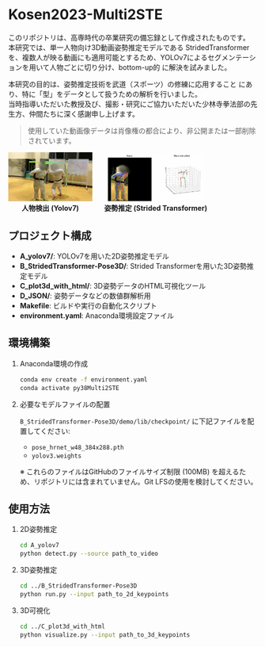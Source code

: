 # Kosen2023-Multi2STE

このリポジトリは、高専時代の卒業研究の備忘録として作成されたものです。  
本研究では、単一人物向け3D動画姿勢推定モデルである StridedTransformer を、複数人が映る動画にも適用可能とするため、YOLOv7によるセグメンテーションを用いて人物ごとに切り分け、bottom-up的 に解決を試みました。

本研究の目的は、姿勢推定技術を武道（スポーツ）の修練に応用すること にあり、特に「型」をデータとして扱うための解析を行いました。  
当時指導いただいた教授及び、撮影・研究にご協力いただいた少林寺拳法部の先生方、仲間たちに深く感謝申し上げます。

> 使用していた動画像データは肖像権の都合により、非公開または一部削除されています。
<p align="center">
  <div style="display: inline-block; text-align: center; margin-right: 20px;">
    <img src="img/yolov7.png" alt="人物検出 (Yolov7)" width="170"><br>
    <span><strong>人物検出 (Yolov7)</strong></span>
  </div>
  <div style="display: inline-block; text-align: center;">
    <img src="img/STE.png" alt="姿勢推定 (Strided Transformer)" width="200"><br>
    <span><strong>姿勢推定 (Strided Transformer)</strong></span>
  </div>
</p>


##  プロジェクト構成

* **A\_yolov7/**: YOLOv7を用いた2D姿勢推定モデル
* **B\_StridedTransformer-Pose3D/**: Strided Transformerを用いた3D姿勢推定モデル
* **C\_plot3d\_with\_html/**: 3D姿勢データのHTML可視化ツール
* **D\_JSON/**: 姿勢データなどの数値群解析用
* **Makefile**: ビルドや実行の自動化スクリプト
* **environment.yaml**: Anaconda環境設定ファイル

##  環境構築

1. Anaconda環境の作成

   ```bash
   conda env create -f environment.yaml
   conda activate py38Multi2STE
   ```

2. 必要なモデルファイルの配置

   `B_StridedTransformer-Pose3D/demo/lib/checkpoint/` に下記ファイルを配置してください:

   * `pose_hrnet_w48_384x288.pth`
   * `yolov3.weights`

   ※ これらのファイルはGitHubのファイルサイズ制限 (100MB) を超えるため、リポジトリには含まれていません。Git LFSの使用を検討してください。

##  使用方法

1. 2D姿勢推定

   ```bash
   cd A_yolov7
   python detect.py --source path_to_video
   ```

2. 3D姿勢推定

   ```bash
   cd ../B_StridedTransformer-Pose3D
   python run.py --input path_to_2d_keypoints
   ```

3. 3D可視化

   ```bash
   cd ../C_plot3d_with_html
   python visualize.py --input path_to_3d_keypoints
   ```


